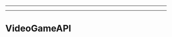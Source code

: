 ----------------------------
--------------------------------------------------------------------------------------------------
# VideoGameAPI
